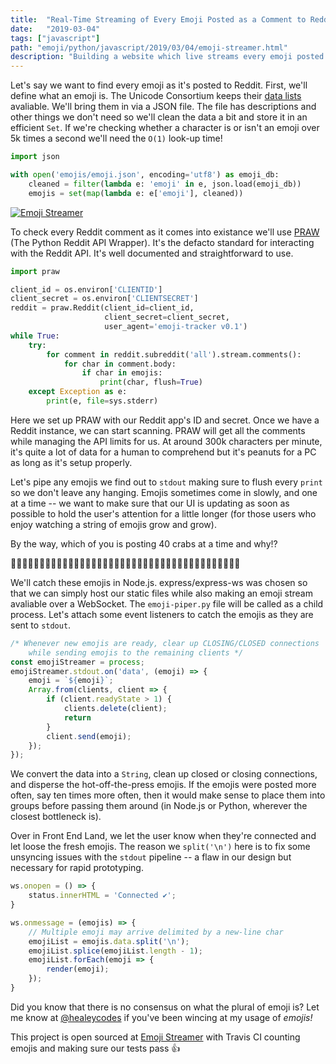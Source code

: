 ```yaml
---
title:  "Real-Time Streaming of Every Emoji Posted as a Comment to Reddit.com"
date:   "2019-03-04"
tags: ["javascript"]
path: "emoji/python/javascript/2019/03/04/emoji-streamer.html"
description: "Building a website which live streams every emoji posted to Reddit.com."
---
```


Let's say we want to find every emoji as it's posted to Reddit. First, we'll define what an emoji is. The Unicode Consortium keeps their [data lists](http://unicode.org/Public/emoji/12.0/) avaliable. We'll bring them in via a JSON file. The file has descriptions and other things we don't need so we'll clean the data a bit and store it in an efficient `Set`. If we're checking whether a character is or isn't an emoji over 5k times a second we'll need the `O(1)` look-up time!

```python
import json

with open('emojis/emoji.json', encoding='utf8') as emoji_db:
    cleaned = filter(lambda e: 'emoji' in e, json.load(emoji_db))
    emojis = set(map(lambda e: e['emoji'], cleaned))
```

[![Emoji Streamer](emoji-streamer-preview.gif)](https://github.com/healeycodes/EmojiStreamer)

To check every Reddit comment as it comes into existance we'll use [PRAW](https://praw.readthedocs.io/en/latest/) (The Python Reddit API Wrapper). It's the defacto standard for interacting with the Reddit API. It's well documented and straightforward to use.

```python
import praw

client_id = os.environ['CLIENTID']
client_secret = os.environ['CLIENTSECRET']
reddit = praw.Reddit(client_id=client_id,
                     client_secret=client_secret,
                     user_agent='emoji-tracker v0.1')
while True:
    try:
        for comment in reddit.subreddit('all').stream.comments():
            for char in comment.body:
                if char in emojis:
                    print(char, flush=True)
    except Exception as e:
        print(e, file=sys.stderr)
```

Here we set up PRAW with our Reddit app's ID and secret. Once we have a Reddit instance, we can start scanning. PRAW will get all the comments while managing the API limits for us. At around 300k characters per minute, it's quite a lot of data for a human to comprehend but it's peanuts for a PC as long as it's setup properly.

Let's pipe any emojis we find out to `stdout` making sure to flush every `print` so we don't leave any hanging. Emojis sometimes come in slowly, and one at a time -- we want to make sure that our UI is updating as soon as possible to hold the user's attention for a little longer (for those users who enjoy watching a string of emojis grow and grow).

By the way, which of you is posting 40 crabs at a time and why!?

🦀🦀🦀🦀🦀🦀🦀🦀🦀🦀🦀🦀🦀🦀🦀🦀🦀🦀🦀🦀🦀🦀🦀🦀🦀🦀🦀🦀🦀🦀🦀🦀🦀🦀🦀🦀🦀🦀🦀🦀

We'll catch these emojis in Node.js. express/express-ws was chosen so that we can simply host our static files while also making an emoji stream avaliable over a WebSocket. The `emoji-piper.py` file will be called as a child process. Let's attach some event listeners to catch the emojis as they are sent to `stdout`.

```javascript 
/* Whenever new emojis are ready, clear up CLOSING/CLOSED connections
    while sending emojis to the remaining clients */
const emojiStreamer = process;
emojiStreamer.stdout.on('data', (emoji) => {
    emoji = `${emoji}`;
    Array.from(clients, client => {
        if (client.readyState > 1) {
            clients.delete(client);
            return
        }
        client.send(emoji);
    });
});
```

We convert the data into a `String`, clean up closed or closing connections, and disperse the hot-off-the-press emojis. If the emojis were posted more often, say ten times more often, then it would make sense to place them into groups before passing them around (in Node.js or Python, wherever the closest bottleneck is).

Over in Front End Land, we let the user know when they're connected and let loose the fresh emojis. The reason we `split('\n')` here is to fix some unsyncing issues with the `stdout` pipeline -- a flaw in our design but necessary for rapid prototyping.

```javascript 
ws.onopen = () => {
    status.innerHTML = 'Connected ✔️';
}

ws.onmessage = (emojis) => {
    // Multiple emoji may arrive delimited by a new-line char
    emojiList = emojis.data.split('\n');
    emojiList.splice(emojiList.length - 1);
    emojiList.forEach(emoji => {
        render(emoji);
    });
}
```

Did you know that there is no consensus on what the plural of emoji is? Let me know at [@healeycodes](https://twitter.com/healeycodes) if you've been wincing at my usage of *emojis!*

This project is open sourced at [Emoji Streamer](https://github.com/healeycodes/EmojiStreamer) with Travis CI counting emojis and making sure our tests pass 👍
